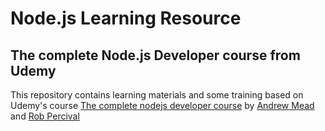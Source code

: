 # Node.js Learning Resource

## The complete Node.js Developer course from Udemy

This repository contains learning materials and some training based on Udemy's course [The complete nodejs developer course](https://www.udemy.com/the-complete-nodejs-developer-course-2/) by [Andrew Mead](https://www.udemy.com/user/andrewmead/) and [Rob Percival](https://www.udemy.com/user/robpercival/)
